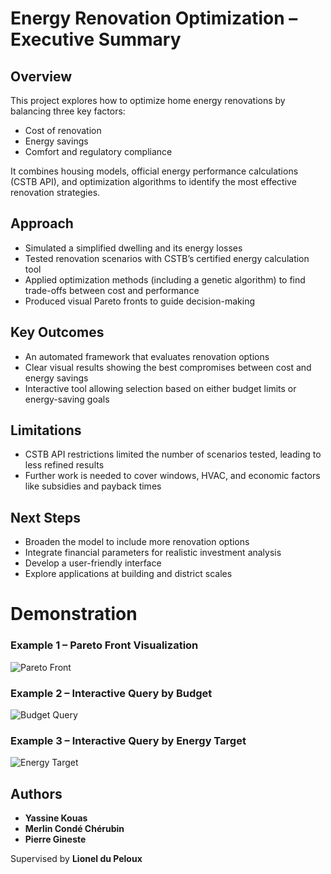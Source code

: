 # Energy Renovation Optimization – Executive Summary

## Overview
This project explores how to optimize home energy renovations by balancing three key factors:
- Cost of renovation
- Energy savings
- Comfort and regulatory compliance

It combines housing models, official energy performance calculations (CSTB API), and optimization algorithms to identify the most effective renovation strategies.

## Approach
- Simulated a simplified dwelling and its energy losses  
- Tested renovation scenarios with CSTB’s certified energy calculation tool  
- Applied optimization methods (including a genetic algorithm) to find trade-offs between cost and performance  
- Produced visual Pareto fronts to guide decision-making  

## Key Outcomes
- An automated framework that evaluates renovation options  
- Clear visual results showing the best compromises between cost and energy savings  
- Interactive tool allowing selection based on either budget limits or energy-saving goals  

## Limitations
- CSTB API restrictions limited the number of scenarios tested, leading to less refined results  
- Further work is needed to cover windows, HVAC, and economic factors like subsidies and payback times  

## Next Steps
- Broaden the model to include more renovation options  
- Integrate financial parameters for realistic investment analysis  
- Develop a user-friendly interface  
- Explore applications at building and district scales
# Demonstration

### Example 1 – Pareto Front Visualization
![Pareto Front](pareto_front.gif)

### Example 2 – Interactive Query by Budget
![Budget Query](budget_query.gif)

### Example 3 – Interactive Query by Energy Target
![Energy Target](energy_target.gif)


## Authors
- **Yassine Kouas**  
- **Merlin Condé Chérubin**  
- **Pierre Gineste**  

Supervised by **Lionel du Peloux**
